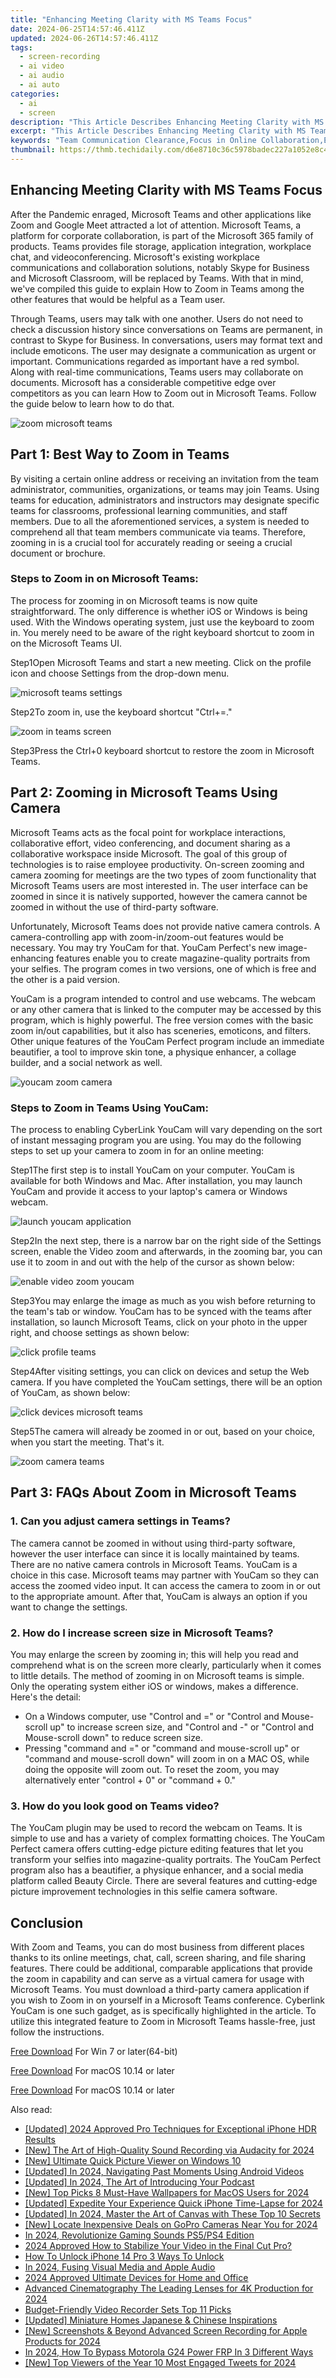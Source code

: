 ```yaml
---
title: "Enhancing Meeting Clarity with MS Teams Focus"
date: 2024-06-25T14:57:46.411Z
updated: 2024-06-26T14:57:46.411Z
tags: 
  - screen-recording
  - ai video
  - ai audio
  - ai auto
categories: 
  - ai
  - screen
description: "This Article Describes Enhancing Meeting Clarity with MS Teams Focus"
excerpt: "This Article Describes Enhancing Meeting Clarity with MS Teams Focus"
keywords: "Team Communication Clearance,Focus in Online Collaboration,Enhance Meetings Efficiency,Clear Agenda in Remote Teams,MS Teams Engagement Clarity,Productive Virtual Sessions,Streamlined Team Conferences"
thumbnail: https://thmb.techidaily.com/d6e8710c36c5978badec227a1052e8c4e84f42f10c18f1adcfe6fd4f956e57b1.jpg
---
```


## Enhancing Meeting Clarity with MS Teams Focus

After the Pandemic enraged, Microsoft Teams and other applications like Zoom and Google Meet attracted a lot of attention. Microsoft Teams, a platform for corporate collaboration, is part of the Microsoft 365 family of products. Teams provides file storage, application integration, workplace chat, and videoconferencing. Microsoft's existing workplace communications and collaboration solutions, notably Skype for Business and Microsoft Classroom, will be replaced by Teams. With that in mind, we've compiled this guide to explain How to Zoom in Teams among the other features that would be helpful as a Team user.

Through Teams, users may talk with one another. Users do not need to check a discussion history since conversations on Teams are permanent, in contrast to Skype for Business. In conversations, users may format text and include emoticons. The user may designate a communication as urgent or important. Communications regarded as important have a red symbol. Along with real-time communications, Teams users may collaborate on documents. Microsoft has a considerable competitive edge over competitors as you can learn How to Zoom out in Microsoft Teams. Follow the guide below to learn how to do that.

![zoom microsoft teams](https://images.wondershare.com/filmora/article-images/2022/07/zoom-microsoft-teams.jpg)

## Part 1: Best Way to Zoom in Teams

By visiting a certain online address or receiving an invitation from the team administrator, communities, organizations, or teams may join Teams. Using teams for education, administrators and instructors may designate specific teams for classrooms, professional learning communities, and staff members. Due to all the aforementioned services, a system is needed to comprehend all that team members communicate via teams. Therefore, zooming in is a crucial tool for accurately reading or seeing a crucial document or brochure.

### **Steps to Zoom in on Microsoft Teams:**

The process for zooming in on Microsoft teams is now quite straightforward. The only difference is whether iOS or Windows is being used. With the Windows operating system, just use the keyboard to zoom in. You merely need to be aware of the right keyboard shortcut to zoom in on the Microsoft Teams UI.

Step1Open Microsoft Teams and start a new meeting. Click on the profile icon and choose Settings from the drop-down menu.

![microsoft teams settings](https://images.wondershare.com/filmora/article-images/2022/07/microsoft-teams-settings.jpg)

Step2To zoom in, use the keyboard shortcut "Ctrl+=."

![zoom in teams screen](https://images.wondershare.com/filmora/article-images/2022/07/zoom-in-teams-screen.jpg)

Step3Press the Ctrl+0 keyboard shortcut to restore the zoom in Microsoft Teams.

## Part 2: Zooming in Microsoft Teams Using Camera

Microsoft Teams acts as the focal point for workplace interactions, collaborative effort, video conferencing, and document sharing as a collaborative workspace inside Microsoft. The goal of this group of technologies is to raise employee productivity. On-screen zooming and camera zooming for meetings are the two types of zoom functionality that Microsoft Teams users are most interested in. The user interface can be zoomed in since it is natively supported, however the camera cannot be zoomed in without the use of third-party software.

Unfortunately, Microsoft Teams does not provide native camera controls. A camera-controlling app with zoom-in/zoom-out features would be necessary. You may try YouCam for that. YouCam Perfect's new image-enhancing features enable you to create magazine-quality portraits from your selfies. The program comes in two versions, one of which is free and the other is a paid version.

YouCam is a program intended to control and use webcams. The webcam or any other camera that is linked to the computer may be accessed by this program, which is highly powerful. The free version comes with the basic zoom in/out capabilities, but it also has sceneries, emoticons, and filters. Other unique features of the YouCam Perfect program include an immediate beautifier, a tool to improve skin tone, a physique enhancer, a collage builder, and a social network as well.

![youcam zoom camera](https://images.wondershare.com/filmora/article-images/2022/07/youcam-zoom-camera.jpg)

### **Steps to Zoom in Teams Using YouCam:**

The process to enabling CyberLink YouCam will vary depending on the sort of instant messaging program you are using. You may do the following steps to set up your camera to zoom in for an online meeting:

Step1The first step is to install YouCam on your computer. YouCam is available for both Windows and Mac. After installation, you may launch YouCam and provide it access to your laptop's camera or Windows webcam.

![launch youcam application](https://images.wondershare.com/filmora/article-images/2022/07/launch-youcam-application.jpg)

Step2In the next step, there is a narrow bar on the right side of the Settings screen, enable the Video zoom and afterwards, in the zooming bar, you can use it to zoom in and out with the help of the cursor as shown below:

![enable video zoom youcam](https://images.wondershare.com/filmora/article-images/2022/07/enable-video-zoom-youcam.jpg)

Step3You may enlarge the image as much as you wish before returning to the team's tab or window. YouCam has to be synced with the teams after installation, so launch Microsoft Teams, click on your photo in the upper right, and choose settings as shown below:

![click profile teams](https://images.wondershare.com/filmora/article-images/2022/07/click-profile-teams.jpg)

Step4After visiting settings, you can click on devices and setup the Web camera. If you have completed the YouCam settings, there will be an option of YouCam, as shown below:

![click devices microsoft teams](https://images.wondershare.com/filmora/article-images/2022/07/click-devices-microsoft-teams.jpg)

Step5The camera will already be zoomed in or out, based on your choice, when you start the meeting. That's it.

![zoom camera teams](https://images.wondershare.com/filmora/article-images/2022/07/zoom-camera-teams.jpg)

## Part 3: FAQs About Zoom in Microsoft Teams

### 1\. Can you adjust camera settings in Teams?

The camera cannot be zoomed in without using third-party software, however the user interface can since it is locally maintained by teams. There are no native camera controls in Microsoft Teams. YouCam is a choice in this case. Microsoft teams may partner with YouCam so they can access the zoomed video input. It can access the camera to zoom in or out to the appropriate amount. After that, YouCam is always an option if you want to change the settings.

### 2\. How do I increase screen size in Microsoft Teams?

You may enlarge the screen by zooming in; this will help you read and comprehend what is on the screen more clearly, particularly when it comes to little details. The method of zooming in on Microsoft teams is simple. Only the operating system either iOS or windows, makes a difference. Here's the detail:

* On a Windows computer, use "Control and =" or "Control and Mouse-scroll up" to increase screen size, and "Control and -" or "Control and Mouse-scroll down" to reduce screen size.
* Pressing "command and =" or "command and mouse-scroll up" or "command and mouse-scroll down" will zoom in on a MAC OS, while doing the opposite will zoom out. To reset the zoom, you may alternatively enter "control + 0" or "command + 0."

### 3\. How do you look good on Teams video?

The YouCam plugin may be used to record the webcam on Teams. It is simple to use and has a variety of complex formatting choices. The YouCam Perfect camera offers cutting-edge picture editing features that let you transform your selfies into magazine-quality portraits. The YouCam Perfect program also has a beautifier, a physique enhancer, and a social media platform called Beauty Circle. There are several features and cutting-edge picture improvement technologies in this selfie camera software.

## Conclusion

With Zoom and Teams, you can do most business from different places thanks to its online meetings, chat, call, screen sharing, and file sharing features. There could be additional, comparable applications that provide the zoom in capability and can serve as a virtual camera for usage with Microsoft Teams. You must download a third-party camera application if you wish to Zoom in on yourself in a Microsoft Teams conference. Cyberlink YouCam is one such gadget, as is specifically highlighted in the article. To utilize this integrated feature to Zoom in Microsoft Teams hassle-free, just follow the instructions.

[Free Download](https://tools.techidaily.com/wondershare/filmora/download/) For Win 7 or later(64-bit)

[Free Download](https://tools.techidaily.com/wondershare/filmora/download/) For macOS 10.14 or later

[Free Download](https://tools.techidaily.com/wondershare/filmora/download/) For macOS 10.14 or later

<ins class="adsbygoogle"
     style="display:block"
     data-ad-format="autorelaxed"
     data-ad-client="ca-pub-7571918770474297"
     data-ad-slot="1223367746"></ins>

<ins class="adsbygoogle"
     style="display:block"
     data-ad-format="autorelaxed"
     data-ad-client="ca-pub-7571918770474297"
     data-ad-slot="1223367746"></ins>



<ins class="adsbygoogle"
     style="display:block"
     data-ad-client="ca-pub-7571918770474297"
     data-ad-slot="8358498916"
     data-ad-format="auto"
     data-full-width-responsive="true"></ins>


<span class="atpl-alsoreadstyle">Also read:</span>
<div><ul>
<li><a href="https://fox-links.techidaily.com/updated-2024-approved-pro-techniques-for-exceptional-iphone-hdr-results/"><u>[Updated] 2024 Approved  Pro Techniques for Exceptional iPhone HDR Results</u></a></li>
<li><a href="https://fox-links.techidaily.com/new-the-art-of-high-quality-sound-recording-via-audacity-for-2024/"><u>[New] The Art of High-Quality Sound Recording via Audacity for 2024</u></a></li>
<li><a href="https://fox-links.techidaily.com/new-ultimate-quick-picture-viewer-on-windows-10/"><u>[New] Ultimate Quick Picture Viewer on Windows 10</u></a></li>
<li><a href="https://fox-links.techidaily.com/updated-in-2024-navigating-past-moments-using-android-videos/"><u>[Updated] In 2024, Navigating Past Moments Using Android Videos</u></a></li>
<li><a href="https://fox-links.techidaily.com/updated-in-2024-the-art-of-introducing-your-podcast/"><u>[Updated] In 2024, The Art of Introducing Your Podcast</u></a></li>
<li><a href="https://fox-links.techidaily.com/new-top-picks-8-must-have-wallpapers-for-macos-users-for-2024/"><u>[New] Top Picks  8 Must-Have Wallpapers for MacOS Users for 2024</u></a></li>
<li><a href="https://fox-links.techidaily.com/updated-expedite-your-experience-quick-iphone-time-lapse-for-2024/"><u>[Updated] Expedite Your Experience  Quick iPhone Time-Lapse for 2024</u></a></li>
<li><a href="https://fox-links.techidaily.com/updated-in-2024-master-the-art-of-canvas-with-these-top-10-secrets/"><u>[Updated] In 2024, Master the Art of Canvas with These Top 10 Secrets</u></a></li>
<li><a href="https://fox-links.techidaily.com/new-locate-inexpensive-deals-on-gopro-cameras-near-you-for-2024/"><u>[New] Locate Inexpensive Deals on GoPro Cameras Near You for 2024</u></a></li>
<li><a href="https://fox-links.techidaily.com/in-2024-revolutionize-gaming-sounds-ps5ps4-edition/"><u>In 2024, Revolutionize Gaming Sounds  PS5/PS4 Edition</u></a></li>
<li><a href="https://ai-driven-video-production.techidaily.com/2024-approved-how-to-stabilize-your-video-in-the-final-cut-pro/"><u>2024 Approved How to Stabilize Your Video in the Final Cut Pro?</u></a></li>
<li><a href="https://sim-unlock.techidaily.com/how-to-unlock-iphone-14-pro-3-ways-to-unlock-by-drfone-ios/"><u>How To Unlock iPhone 14 Pro 3 Ways To Unlock</u></a></li>
<li><a href="https://some-techniques.techidaily.com/in-2024-fusing-visual-media-and-apple-audio/"><u>In 2024, Fusing Visual Media and Apple Audio</u></a></li>
<li><a href="https://some-skills.techidaily.com/2024-approved-ultimate-devices-for-home-and-office/"><u>2024 Approved  Ultimate Devices for Home and Office</u></a></li>
<li><a href="https://extra-information.techidaily.com/advanced-cinematography-the-leading-lenses-for-4k-production-for-2024/"><u>Advanced Cinematography  The Leading Lenses for 4K Production for 2024</u></a></li>
<li><a href="https://youtube-video-recordings.techidaily.com/budget-friendly-video-recorder-sets-top-11-picks/"><u>Budget-Friendly Video Recorder Sets  Top 11 Picks</u></a></li>
<li><a href="https://remote-screen-capture.techidaily.com/updated-miniature-homes-japanese-and-chinese-inspirations/"><u>[Updated] Miniature Homes  Japanese & Chinese Inspirations</u></a></li>
<li><a href="https://screen-video-capture.techidaily.com/new-screenshots-and-beyond-advanced-screen-recording-for-apple-products-for-2024/"><u>[New] Screenshots & Beyond  Advanced Screen Recording for Apple Products for 2024</u></a></li>
<li><a href="https://android-frp.techidaily.com/in-2024-how-to-bypass-motorola-g24-power-frp-in-3-different-ways-by-drfone-android/"><u>In 2024, How To Bypass Motorola G24 Power FRP In 3 Different Ways</u></a></li>
<li><a href="https://twitter-clips.techidaily.com/new-top-viewers-of-the-year-10-most-engaged-tweets-for-2024/"><u>[New] Top Viewers of the Year  10 Most Engaged Tweets for 2024</u></a></li>
</ul></div>
